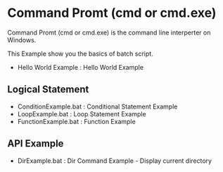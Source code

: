 # Command Promt (cmd or cmd.exe)
Command Promt (cmd or cmd.exe) is the command line interperter on Windows. 

This Example show you the basics of batch script.

* Hello World Example	: 	Hello World Example

## Logical Statement
* ConditionExample.bat	:	Conditional Statement Example
* LoopExample.bat		:	Loop Statement Example
* FunctionExample.bat	: 	Function Example

## API Example
* DirExample.bat		: 	Dir Command Example - Display current directory





